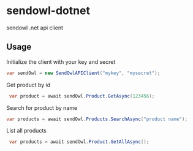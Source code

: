 # sendowl-dotnet
sendowl .net api client



## Usage

Initialize the client with your key and secret

```c#
var sendOwl = new SendOwlAPIClient("mykey", "mysecret");
```

Get product by id
```c#
 var product = await sendOwl.Product.GetAsync(123456);
```

Search for product by name
```c#
var products = await sendOwl.Products.SearchAsync("product name");
```

List all products
```c#
 var products = await sendOwl.Product.GetAllAsync();
```
